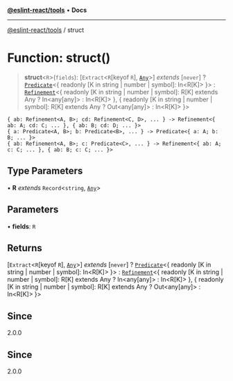 [**@eslint-react/tools**](../README.md) • **Docs**

***

[@eslint-react/tools](../README.md) / struct

# Function: struct()

> **struct**\<`R`\>(`fields`): [`Extract`\<`R`\[keyof `R`\], [`Any`](../namespaces/Refinement/type-aliases/Any.md)\>] *extends* [`never`] ? [`Predicate`](../interfaces/Predicate.md)\<\{ readonly \[K in string \| number \| symbol\]: In\<R\[K\]\> \}\> : [`Refinement`](../interfaces/Refinement.md)\<\{ readonly \[K in string \| number \| symbol\]: R\[K\] extends Any ? In\<any\[any\]\> : In\<R\[K\]\> \}, \{ readonly \[K in string \| number \| symbol\]: R\[K\] extends Any ? Out\<any\[any\]\> : In\<R\[K\]\> \}\>

```
{ ab: Refinement<A, B>; cd: Refinement<C, D>, ... } -> Refinement<{ ab: A; cd: C; ... }, { ab: B; cd: D; ... }>
{ a: Predicate<A, B>; b: Predicate<B>, ... } -> Predicate<{ a: A; b: B; ... }>
{ ab: Refinement<A, B>; c: Predicate<C>, ... } -> Refinement<{ ab: A; c: C; ... }, { ab: B; c: С; ... }>
```

## Type Parameters

• **R** *extends* `Record`\<`string`, [`Any`](../namespaces/Predicate/type-aliases/Any.md)\>

## Parameters

• **fields**: `R`

## Returns

[`Extract`\<`R`\[keyof `R`\], [`Any`](../namespaces/Refinement/type-aliases/Any.md)\>] *extends* [`never`] ? [`Predicate`](../interfaces/Predicate.md)\<\{ readonly \[K in string \| number \| symbol\]: In\<R\[K\]\> \}\> : [`Refinement`](../interfaces/Refinement.md)\<\{ readonly \[K in string \| number \| symbol\]: R\[K\] extends Any ? In\<any\[any\]\> : In\<R\[K\]\> \}, \{ readonly \[K in string \| number \| symbol\]: R\[K\] extends Any ? Out\<any\[any\]\> : In\<R\[K\]\> \}\>

## Since

2.0.0

## Since

2.0.0
